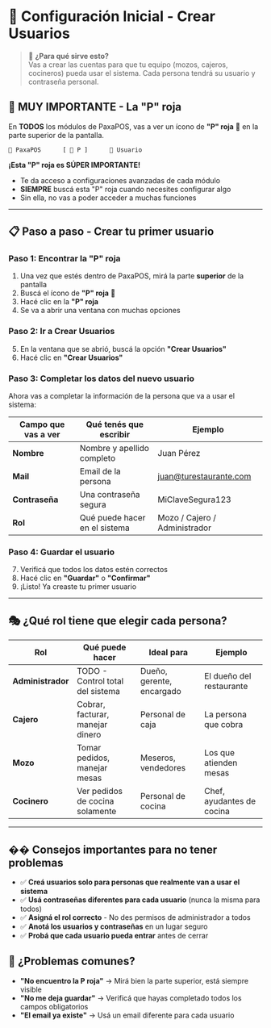 ﻿
# 👥 Configuración Inicial - Crear Usuarios

> 🎯 **¿Para qué sirve esto?**  
> Vas a crear las cuentas para que tu equipo (mozos, cajeros, cocineros) pueda usar el sistema. Cada persona tendrá su usuario y contraseña personal.

## 🔴 **MUY IMPORTANTE - La "P" roja**

En **TODOS** los módulos de PaxaPOS, vas a ver un ícono de **"P" roja** 🔴 en la parte superior de la pantalla.

`
🏪 PaxaPOS      [ 🔴 P ]      👤 Usuario
`

**¡Esta "P" roja es SÚPER IMPORTANTE!** 
- Te da acceso a configuraciones avanzadas de cada módulo
- **SIEMPRE** buscá esta "P" roja cuando necesites configurar algo
- Sin ella, no vas a poder acceder a muchas funciones

---

## 📋 **Paso a paso - Crear tu primer usuario**

### **Paso 1: Encontrar la "P" roja**
1. Una vez que estés dentro de PaxaPOS, mirá la parte **superior** de la pantalla
2. Buscá el ícono de **"P" roja** 🔴
3. Hacé clic en la **"P" roja**
4. Se va a abrir una ventana con muchas opciones

### **Paso 2: Ir a Crear Usuarios**
5. En la ventana que se abrió, buscá la opción **"Crear Usuarios"**
6. Hacé clic en **"Crear Usuarios"**

### **Paso 3: Completar los datos del nuevo usuario**
Ahora vas a completar la información de la persona que va a usar el sistema:

| Campo que vas a ver | Qué tenés que escribir | Ejemplo |
|-------------------|----------------------|---------|
| **Nombre** | Nombre y apellido completo | Juan Pérez |
| **Mail** | Email de la persona | juan@turestaurante.com |
| **Contraseña** | Una contraseña segura | MiClaveSegura123 |
| **Rol** | Qué puede hacer en el sistema | Mozo / Cajero / Administrador |

### **Paso 4: Guardar el usuario**
7. Verificá que todos los datos estén correctos
8. Hacé clic en **"Guardar"** o **"Confirmar"**
9. ¡Listo! Ya creaste tu primer usuario

---

## 🎭 **¿Qué rol tiene que elegir cada persona?**

| Rol | Qué puede hacer | Ideal para | Ejemplo |
|-----|----------------|------------|---------|
| **Administrador** | TODO - Control total del sistema | Dueño, gerente, encargado | El dueño del restaurante |
| **Cajero** | Cobrar, facturar, manejar dinero | Personal de caja | La persona que cobra |
| **Mozo** | Tomar pedidos, manejar mesas | Meseros, vendedores | Los que atienden mesas |
| **Cocinero** | Ver pedidos de cocina solamente | Personal de cocina | Chef, ayudantes de cocina |

---

## �� **Consejos importantes para no tener problemas**
- ✅ **Creá usuarios solo para personas que realmente van a usar el sistema**
- ✅ **Usá contraseñas diferentes para cada usuario** (nunca la misma para todos)
- ✅ **Asigná el rol correcto** - No des permisos de administrador a todos
- ✅ **Anotá los usuarios y contraseñas** en un lugar seguro
- ✅ **Probá que cada usuario pueda entrar** antes de cerrar

## 🚨 **¿Problemas comunes?**
- **"No encuentro la P roja"** → Mirá bien la parte superior, está siempre visible
- **"No me deja guardar"** → Verificá que hayas completado todos los campos obligatorios
- **"El email ya existe"** → Usá un email diferente para cada usuario
